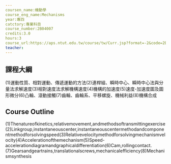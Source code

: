 ```yaml
---
coursen_name:機動學
course_eng_name:Mechanisms
year:專四
catctory:專業科目
course_number:2B04007
credits:3.0
hours:3
course_url:https://aps.ntut.edu.tw/course/tw/Curr.jsp?format=-2&code=2B04007
teacher:
---
```


## 課程大綱

(1)運動性質、相對運動、傳遞運動的方法(2)連桿組、瞬時中心、瞬時中心法與分量法求解速度(3)相對速度法求解機構速度(4)機構的加速度(5)速度-加速度圖及圖形微分(6)凸輪、滾動接觸(7)齒輪、齒輪系、平移螺旋、機械利益(8)機構合成


## Course Outline

(1)Thenatureofkinetics,relativemovement,andmethodsoftransmittingexercise(2)Linkgroup,instantaneouscenter,instantaneouscentermethodandcomponentmethodforsolvingspeed(3)Relativevelocitymethodforsolvingmechanismvelocity(4)Accelerationofthemechanism(5)Speed-accelerationdiagramandgraphicaldifferentiation(6)Cam,rollingcontact.(7)Gearsandgeartrains,translationalscrews,mechanicalefficiency(8)Mechanismsynthesis

